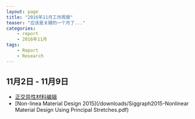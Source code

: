 ```yaml
---
layout: page
title: "2016年11月工作周报"
teaser: "应该是关键的一个月了..."
categories:
    - report
    - 2016年11月
tags:
    - Report
    - Research
---
```


## 11月2日 - 11月9日
- [正交异性材料编辑](/downloads/report_20161109.pdf)
- [Non-linea Material Design 2015](/downloads/Siggraph2015-Nonlinear Material Design Using Principal Stretches.pdf)

